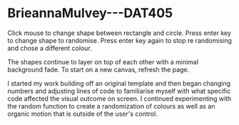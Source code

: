 # BrieannaMulvey---DAT405

Click mouse to change shape between rectangle and circle.
Press enter key to change shape to randomise. 
Press enter key again to stop re randomising and chose a different colour.

The shapes continue to layer on top of each other with a minimal background fade.
To start on a new canvas, refresh the page.

I started my work building off an original template and then began changing numbers and adjusting lines of code to familiarise myself with what specific code affected the visual outcome on screen. I continued experimenting with the random function to create a randomization of colours as well as an organic motion that is outside of the user's control.
